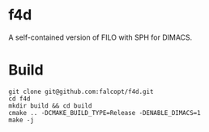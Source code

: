 # f4d

A self-contained version of FILO with SPH for DIMACS.

# Build
```
git clone git@github.com:falcopt/f4d.git
cd f4d
mkdir build && cd build
cmake .. -DCMAKE_BUILD_TYPE=Release -DENABLE_DIMACS=1
make -j
```